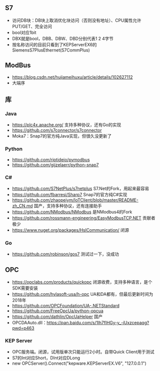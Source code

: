 ## S7

* 访问DB块：DB块上取消优化块访问（否则没有地址）、CPU属性允许PUT/GET、完全访问
* bool对应1bit
* DBX就是bool，DBB、DBW、DBD分别代表1 2 4字节
* 按名称访问的目前只看到了KEPServerEX6的SiemensS7PlusEthernet(S7CommPlus)

## ModBus

* https://blog.csdn.net/hujiameihuxu/article/details/102627112
* 大端序

## 库

### Java

* https://plc4x.apache.org/ 支持多种协议，还有Go的实现
* https://github.com/s7connector/s7connector
* Moka7：Snap7的官方纯Java实现，但很久没更新了

### Python

* https://github.com/riptideio/pymodbus
* https://github.com/gijzelaerr/python-snap7

### C#

* https://github.com/S7NetPlus/s7netplus S7.Net的Fork，用起来最容易
* https://github.com/fbarresi/Sharp7 Snap7的官方纯C#实现
* https://github.com/zhaopeiym/IoTClient/blob/master/README-zh_CN.md 国产，支持多种协议，还有连接助手
* https://github.com/NModbus/NModbus 是NModbus4的Fork
* https://github.com/rossmann-engineering/EasyModbusTCP.NET 贡献者极少
* https://www.nuget.org/packages/HslCommunication/ 闭源

### Go

* https://github.com/robinson/gos7 测试过一下，没成功

## OPC

* https://opclabs.com/products/quickopc 闭源收费，支持多种语言，是个SDK需要安装
* https://github.com/hylasoft-usa/h-opc UA和DA都有，但最后更新时间为2018年
* https://github.com/OPCFoundation/UA-.NETStandard
* https://github.com/FreeOpcUa/python-opcua
* https://github.com/dathlin/OpcUaHelper 国产
* OPCDAAuto.dll：https://pan.baidu.com/s/1lh7fIHGy-y_-iUxzcepaqg?pwd=p463

### KEP Server

* OPC服务端。闭源，试用版单次只能运行2小时。自带Quick Client用于测试
* S7的Int对应Short，DInt对应DLong
* new OPCServer().Connect("kepware.KEPServerEX.V6", "127.0.0.1")
